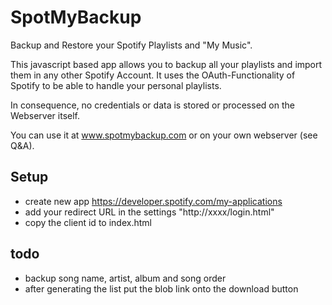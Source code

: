 # SpotMyBackup
Backup and Restore your Spotify Playlists and "My Music".

This javascript based app allows you to backup all your playlists and import them in any other Spotify Account. It uses the OAuth-Functionality of Spotify to be able to handle your personal playlists. 

In consequence, no credentials or data is stored or processed on the Webserver itself.

You can use it at www.spotmybackup.com or on your own webserver (see Q&A).

## Setup
* create new app https://developer.spotify.com/my-applications
* add your redirect URL in the settings "http://xxxx/login.html"
* copy the client id to index.html

## todo
* backup song name, artist, album and song order
* after generating the list put the blob link onto the download button
